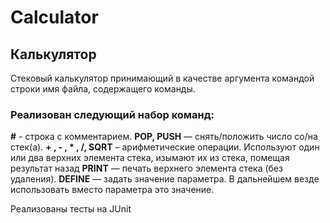# Calculator
## Калькулятор
Стековый калькулятор принимающий в качестве аргумента командой строки имя файла, содержащего команды.

### Реализован следующий набор команд:
**#** - строка с комментарием.
**POP, PUSH** — снять/положить число со/на стек(а).
**+ , - , * , /, SQRT** – арифметические операции. Используют один или два верхних
элемента стека, изымают их из стека, помещая результат назад
**PRINT** — печать верхнего элемента стека (без удаления).
**DEFINE** — задать значение параметра. В дальнейшем везде использовать вместо
параметра это значение.

Реализованы тесты на JUnit
